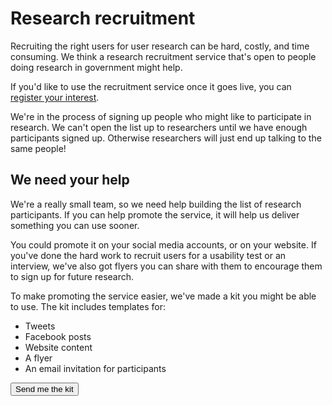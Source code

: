# Research recruitment

Recruiting the right users for user research can be hard, costly, and time consuming. We think a research recruitment service that's open to people doing research in government might help. 

If you'd like to use the recruitment service once it goes live, you can [register your interest](https://forms.gle/UFhcuZURNnW6KCjB7). 

We're in the process of signing up people who might like to participate in research. We can't open the list up to researchers until we have enough participants signed up. Otherwise researchers will just end up talking to the same people!


## We need your help

We're a really small team, so we need help building the list of research participants. If you can help promote the service, it will help us deliver something you can use sooner. 

You could promote it on your social media accounts, or on your website. If you've done the hard work to recruit users for a usability test or an interview, we've also got flyers you can share with them to encourage them to sign up for future research.

To make promoting the service easier, we've made a kit you might be able to use. The kit includes templates for:

- Tweets
- Facebook posts
- Website content
- A flyer
- An email invitation for participants


<p>
<a href="mailto:digital@finance.nsw.gov.au?subject=Please send me the research recruitment kit">
<button class="au-btn">Send me the kit</button>
</a>	
</p>
